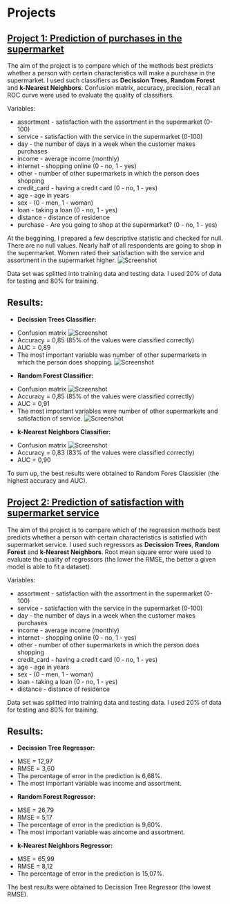# Projects


## [Project 1: Prediction of purchases in the supermarket](https://github.com/WiktoriaG12/projects/blob/main/Project1_Classification.ipynb)
The aim of the project is to compare which of the methods best predicts whether a person with certain characteristics will  make a purchase in the supermarket. I used such classifiers as **Decission Trees**, **Random Forest** and **k-Nearest Neighbors**. 
Confusion matrix, accuracy, precision, recall an ROC curve were used to evaluate the quality of classifiers. 

Variables:
* assortment - satisfaction with the assortment in the supermarket (0-100)
* service - satisfaction with the service in the supermarket (0-100)
* day - the number of days in a week when the customer makes purchases
* income - average income (monthly)
* internet - shopping online (0 - no, 1 - yes)
* other - number of other supermarkets in which the person does shopping
* credit_card - having a credit card (0 - no, 1 - yes)
* age - age in years
* sex - (0 - men, 1 - woman)
* loan - taking a loan (0 - no, 1 - yes)
* distance - distance of residence
* purchase - Are you going to shop at the supermarket? (0 - no, 1 - yes)

At the beggining, I prepared a few descriptive statistic and checked for null. There are no null values. Nearly half of all respondents are going to shop in the supermarket. Women rated their satisfaction with the service and assortment in the supermarket higher.
![Screenshot](https://github.com/WiktoriaG12/projects/blob/main/images/purchase\)sex.png)

Data set was splitted into training data and testing data. I used 20% of data for testing and 80% for training. 
## Results: 
* **Decission Trees Classifier:**
- Confusion matrix
![Screenshot](https://github.com/WiktoriaG12/projects/blob/main/images/cm_dt.png)
- Accuracy = 0,85 (85% of the values were classified correctly)
- AUC = 0,89
- The most important variable was number of other supermarkets in which the person does shopping.
![Screenshot](https://github.com/WiktoriaG12/projects/blob/main/images/fi_dt.png)

* **Random Forest Classifier:**
- Confusion matrix
![Screenshot](https://github.com/WiktoriaG12/projects/blob/main/images/cm_rm.png)
- Accuracy = 0,85 (85% of the values were classified correctly)
- AUC = 0,91
- The most important variables were number of other supermarkets and satisfaction of service.
![Screenshot](https://github.com/WiktoriaG12/projects/blob/main/images/fi_rf.png)

* **k-Nearest Neighbors Classifier:**
- Confusion matrix
![Screenshot](https://github.com/WiktoriaG12/projects/blob/main/images/cm_kn.png)
- Accuracy = 0,83 (83% of the values were classified correctly)
- AUC = 0,90

To sum up, the best results were obtained to Random Fores Classisier (the highest accuracy and AUC). 


## [Project 2: Prediction of satisfaction with supermarket service](https://github.com/WiktoriaG12/projects/blob/main/Project2_Regression.ipynb)
The aim of the project is to compare which of the regression methods best predicts whether a person with certain characteristics is satisfied with supermarket service. I used such regressors as **Decission Trees**, **Random Forest** and **k-Nearest Neighbors**. 
Root mean square error were used to evaluate the quality of regressors (the lower the RMSE, the better a given model is able to fit a dataset).

Variables:
* assortment - satisfaction with the assortment in the supermarket (0-100)
* service - satisfaction with the service in the supermarket (0-100)
* day - the number of days in a week when the customer makes purchases
* income - average income (monthly)
* internet - shopping online (0 - no, 1 - yes)
* other - number of other supermarkets in which the person does shopping
* credit_card - having a credit card (0 - no, 1 - yes)
* age - age in years
* sex - (0 - men, 1 - woman)
* loan - taking a loan (0 - no, 1 - yes)
* distance - distance of residence

Data set was splitted into training data and testing data. I used 20% of data for testing and 80% for training. 

## Results: 
* **Decission Tree Regressor:**
- MSE = 12,97
- RMSE = 3,60
- The percentage of error in the prediction is 6,68%.
- The most important variable was income and assortment.
* **Random Forest Regressor:**
- MSE = 26,79
- RMSE = 5,17
- The percentage of error in the prediction is 9,60%.
- The most important variable was aincome and assortment.
* **k-Nearest Neighbors Regressor:**
- MSE = 65,99
- RMSE = 8,12
- The percentage of error in the prediction is 15,07%.

The best results were obtained to Decission Tree Regressor (the lowest RMSE).

